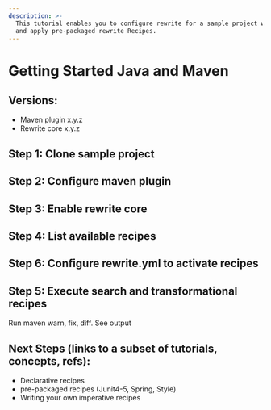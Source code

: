 ```yaml
---
description: >-
  This tutorial enables you to configure rewrite for a sample project with maven
  and apply pre-packaged rewrite Recipes.
---
```


# Getting Started Java and Maven

## Versions:

* Maven plugin x.y.z
* Rewrite core x.y.z

## Step 1: Clone sample project

## Step 2:  Configure maven plugin 

## Step 3: Enable rewrite core 

## Step 4: List available recipes

## Step 6: Configure rewrite.yml to activate recipes

## Step 5: Execute search and transformational recipes

Run maven warn, fix, diff.  See output

## Next Steps \(links to a subset of tutorials, concepts, refs\): 

* Declarative recipes
* pre-packaged recipes \(Junit4-5, Spring, Style\)
* Writing your own imperative recipes

















